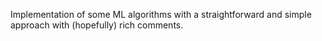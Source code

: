 Implementation of some ML algorithms with a straightforward and simple approach with (hopefully) rich comments.